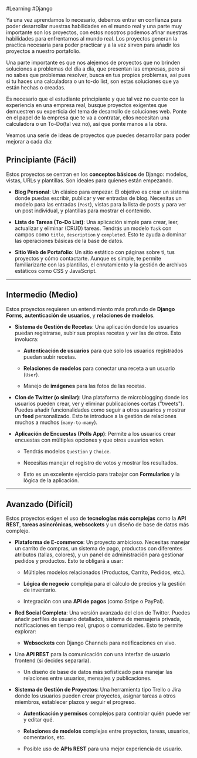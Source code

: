 #Learning #Django 

Ya una vez aprendamos lo necesario, debemos entrar en confianza para poder desarrollar nuestras habilidades en el mundo real y una parte muy importante son los proyectos, con estos nosotros podemos afinar nuestras habilidades para enfrentarnos al mundo real. Los proyectos generan la practica necesaria para poder practicar y a la vez sirven para añadir los proyectos a nuestro portafolio.

Una parte importante es que nos alejemos de proyectos que no brinden soluciones a problemas del día a día, que presentan las empresas, pero si no sabes que problemas resolver, busca en tus propios problemas, así pues si tu haces una calculadora o un to-do list, son estas soluciones que ya están hechas o creadas. 

Es necesario que el estudiante principiante y que tal vez no cuente con la experiencia en una empresa real, busque proyectos exigentes que demuestren su experticia del tema de desarrollo de soluciones web. Ponte en el papel de la empresa que te va a contratar, ellos necesitan una calculadora o un To-Do(tal vez no), así que ponte manos a la obra.

Veamos una serie de ideas de proyectos que puedes desarrollar para poder mejorar a cada dia:

## Principiante (Fácil)

Estos proyectos se centran en los **conceptos básicos** de Django: modelos, vistas, URLs y plantillas. Son ideales para quienes están empezando.

- **Blog Personal**: Un clásico para empezar. El objetivo es crear un sistema donde puedas escribir, publicar y ver entradas de blog. Necesitas un modelo para las entradas (`Post`), vistas para la lista de posts y para ver un post individual, y plantillas para mostrar el contenido.

- **Lista de Tareas (To-Do List)**: Una aplicación simple para crear, leer, actualizar y eliminar (CRUD) tareas. Tendrás un modelo `Task` con campos como `title`, `description` y `completed`. Esto te ayuda a dominar las operaciones básicas de la base de datos.

- **Sitio Web de Portafolio**: Un sitio estático con páginas sobre ti, tus proyectos y cómo contactarte. Aunque es simple, te permite familiarizarte con las plantillas, el enrutamiento y la gestión de archivos estáticos como CSS y JavaScript.

---
## Intermedio (Medio)

Estos proyectos requieren un entendimiento más profundo de **Django Forms**, **autenticación de usuarios**, y **relaciones de modelos**.

- **Sistema de Gestión de Recetas**: Una aplicación donde los usuarios puedan registrarse, subir sus propias recetas y ver las de otros. Esto involucra:
	
	- **Autenticación de usuarios** para que solo los usuarios registrados puedan subir recetas.
	
	- **Relaciones de modelos** para conectar una receta a un usuario (`User`).
	
	- Manejo de **imágenes** para las fotos de las recetas.

- **Clon de Twitter (o similar)**: Una plataforma de microblogging donde los usuarios pueden crear, ver y eliminar publicaciones cortas ("tweets"). Puedes añadir funcionalidades como seguir a otros usuarios y mostrar un **feed** personalizado. Esto te introduce a la gestión de relaciones muchos a muchos (`many-to-many`).

- **Aplicación de Encuestas (Polls App)**: Permite a los usuarios crear encuestas con múltiples opciones y que otros usuarios voten.

	- Tendrás modelos `Question` y `Choice`.
	
	- Necesitas manejar el registro de votos y mostrar los resultados.
	
	- Esto es un excelente ejercicio para trabajar con **Formularios** y la lógica de la aplicación.

---
## Avanzado (Difícil)

Estos proyectos exigen el uso de **tecnologías más complejas** como la **API REST**, **tareas asincrónicas**, **websockets** y un diseño de base de datos más complejo.


- **Plataforma de E-commerce**: Un proyecto ambicioso. Necesitas manejar un carrito de compras, un sistema de pago, productos con diferentes atributos (tallas, colores), y un panel de administración para gestionar pedidos y productos. Esto te obligará a usar:

	- Múltiples modelos relacionados (Productos, Carrito, Pedidos, etc.).
	
	- **Lógica de negocio** compleja para el cálculo de precios y la gestión de inventario.
	
	- Integración con una **API de pagos** (como Stripe o PayPal).

- **Red Social Completa**: Una versión avanzada del clon de Twitter. Puedes añadir perfiles de usuario detallados, sistema de mensajería privada, notificaciones en tiempo real, grupos o comunidades. Esto te permite explorar:

	- **Websockets** con Django Channels para notificaciones en vivo.

- Una **API REST** para la comunicación con una interfaz de usuario frontend (si decides separarla).

	- Un diseño de base de datos más sofisticado para manejar las relaciones entre usuarios, mensajes y publicaciones.

- **Sistema de Gestión de Proyectos**: Una herramienta tipo Trello o Jira donde los usuarios pueden crear proyectos, asignar tareas a otros miembros, establecer plazos y seguir el progreso.

	- **Autenticación y permisos** complejos para controlar quién puede ver y editar qué.
	
	- **Relaciones de modelos** complejas entre proyectos, tareas, usuarios, comentarios, etc.
	
	- Posible uso de **APIs REST** para una mejor experiencia de usuario.